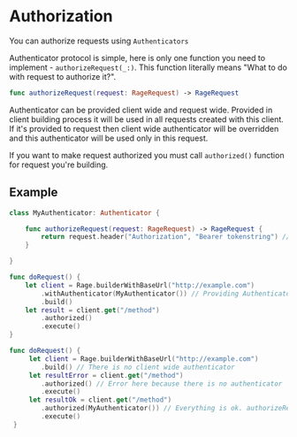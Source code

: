 Authorization
=============================
You can authorize requests using `Authenticators`

Authenticator protocol is simple, here is only one function you need to implement - `authorizeRequest(_:)`. This function literally means "What to do with request to authorize it?".

```swift
func authorizeRequest(request: RageRequest) -> RageRequest
```

Authenticator can be provided client wide and request wide. Provided in client building process it will be used in all requests created with this client. If it's provided to request then client wide authenticator will be overridden and this authenticator will be used only in this request.

If you want to make request authorized you must call `authorized()` function for request you're building.

## Example ##
```swift
class MyAuthenticator: Authenticator {

    func authorizeRequest(request: RageRequest) -> RageRequest {
        return request.header("Authorization", "Bearer tokenstring") // Adding header Authorization to our request and return it.
    }

}

func doRequest() {
    let client = Rage.builderWithBaseUrl("http://example.com")
        .withAuthenticator(MyAuthenticator()) // Providing Authenticator to client while building.
        .build()
    let result = client.get("/method")
        .authorized()
        .execute()
}

func doRequest() {
     let client = Rage.builderWithBaseUrl("http://example.com")
        .build() // There is no client wide authenticator
     let resultError = client.get("/method")
        .authorized() // Error here because there is no authenticator
        .execute()
     let resultOk = client.get("/method")
        .authorized(MyAuthenticator()) // Everything is ok. authorizeRequest function will be applied to this request.
        .execute()
 }

```
